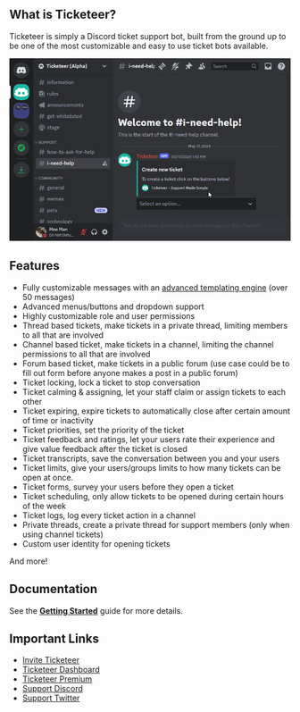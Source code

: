 ## What is Ticketeer?

Ticketeer is simply a Discord ticket support bot, built from the ground up to be one of the most customizable and easy to use ticket bots available. 

<p align="center">
  <img src="/_images/simple_demo.gif" />
</p>

## Features

- Fully customizable messages with an [advanced templating engine](/template-engine.md) (over 50 messages) 
- Advanced menus/buttons and dropdown support
- Highly customizable role and user permissions 
- Thread based tickets, make tickets in a private thread, limiting members to all that are involved
- Channel based ticket, make tickets in a channel, limiting the channel permissions to all that are involved
- Forum based ticket, make tickets in a public forum (use case could be to fill out form before anyone makes a post in a public forum)
- Ticket locking, lock a ticket to stop conversation 
- Ticket calming & assigning, let your staff claim or assign tickets to each other
- Ticket expiring, expire tickets to automatically close after certain amount of time or inactivity
- Ticket priorities, set the priority of the ticket
- Ticket feedback and ratings, let your users rate their experience and give value feedback after the ticket is closed
- Ticket transcripts, save the conversation between you and your users
- Ticket limits, give your users/groups limits to how many tickets can be open at once.
- Ticket forms, survey your users before they open a ticket
- Ticket scheduling, only allow tickets to be opened during certain hours of the week
- Ticket logs, log every ticket action in a channel
- Private threads, create a private thread for support members (only when using channel tickets)
- Custom user identity for opening tickets

And more!

## Documentation

See the **[Getting Started](/docs/getting-started)** guide for more details.

## Important Links

* [Invite Ticketeer](https://ticketeer.bot/invite)
* [Ticketeer Dashboard](https://ticketeer.bot/guilds)
* [Ticketeer Premium](https://ticketeer.bot/premium)
* [Support Discord](https://ticketeer.bot/support)
* [Support Twitter](https://twitter.com/ticketeering)